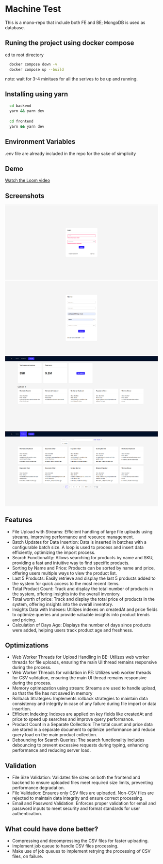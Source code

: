 
# Machine Test
This is a mono-repo that include both FE and BE; MongoDB is used as database. 



## Runing the project using docker compose

cd to root directory
```bash
  docker compose down -v
  docker compose up --build
```
note: wait for 3-4 minitues for all the serives to be up and running.
## Installing using yarn
```bash
  cd backend
  yarn && yarn dev

  cd frontend
  yarn && yarn dev
```


    
## Environment Variables

.env file are already included in the repo for the sake of simplicity


## Demo
[Watch the Loom video](https://www.loom.com/embed/49725ef4d4da4204ba309347a04129fd?sid=29aa8368-1018-41b5-91a1-f96ecb825d02)





## Screenshots

![App Screenshot](./screenshots/Screenshot1.png)
![App Screenshot](./screenshots/Screenshot2.png)
![App Screenshot](./screenshots/Screenshot3.png)
![App Screenshot](./screenshots/Screenshot4.png)



## Features
* File Upload with Streams: Efficient handling of large file uploads using streams, improving performance and resource management.
* Batch Updates for Data Insertion: Data is inserted in batches with a configurable batch size. A loop is used to process and insert data efficiently, optimizing the import process.
* Search Functionality: Allows searching for products by name and SKU, providing a fast and intuitive way to find specific products.
* Sorting by Name and Price: Products can be sorted by name and price, offering users multiple ways to view the product list.
* Last 5 Products: Easily retrieve and display the last 5 products added to the system for quick access to the most recent items.
* Total Product Count: Track and display the total number of products in the system, offering insights into the overall inventory.
* Total worth of price: Track and display the total price of products in the system, offering insights into the overall inventory.
* Insights Data with Indexes: Utilizes indexes on createdAt and price fields to optimize queries and provide valuable insights into product trends and pricing.
* Calculation of Days Ago: Displays the number of days since products were added, helping users track product age and freshness.

## Optimizations
* Web Worker Threads for Upload Handling in BE: Utilizes web worker threads for file uploads, ensuring the main UI thread remains responsive during the process.
* Web Worker Threads for validation in FE: Utilizes web worker threads for CSV validation, ensuring the main UI thread remains responsive during the process.
* Memory optimazation using stream: Streams are used to handle upload, so that the file has not saved in memory
* Rollback Strategies: Implements rollback strategies to maintain data consistency and integrity in case of any failure during file import or data insertion.
* Efficient Indexing: Indexes are applied on key fields like createdAt and price to speed up searches and improve query performance.
* Product Count in a Separate Collection: The total count and price data are stored in a separate document to optimize performance and reduce query load on the main product collection.
* Debouncing for Search Queries: The search functionality includes debouncing to prevent excessive requests during typing, enhancing performance and reducing server load.

## Validation
* File Size Validation: Validates file sizes on both the frontend and backend to ensure uploaded files meet required size limits, preventing performance degradation.
* File Validation: Ensures only CSV files are uploaded. Non-CSV files are rejected to maintain data integrity and ensure correct processing.
* Email and Password Validation: Enforces proper validation for email and password inputs to meet security and format standards for user authentication.

## What could have done better?
* Compressing and decompressing the CSV files for faster uploading.
* Implement job queue to handle CSV files processing. 
* Make use of job queues to implement retrying the processing of CSV files, on failure.


